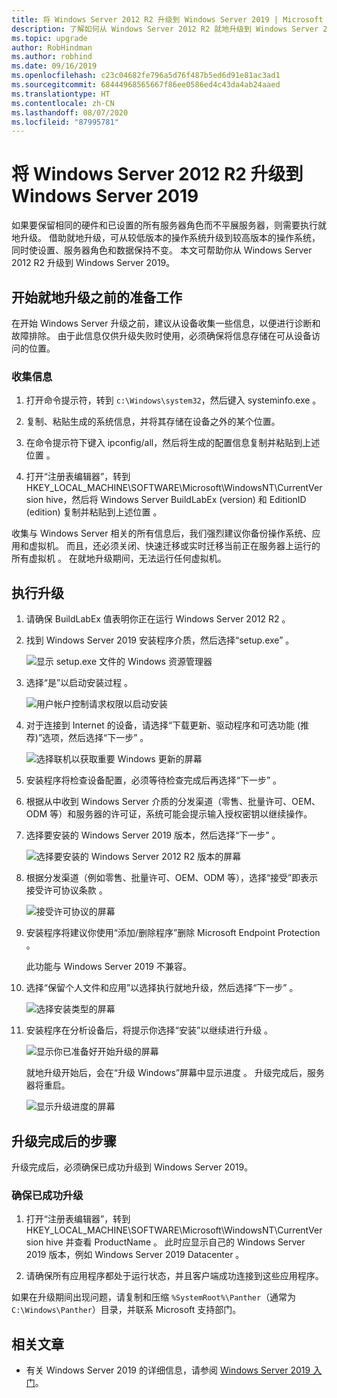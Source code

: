 ```yaml
---
title: 将 Windows Server 2012 R2 升级到 Windows Server 2019 | Microsoft Docs
description: 了解如何从 Windows Server 2012 R2 就地升级到 Windows Server 2019。
ms.topic: upgrade
author: RobHindman
ms.author: robhind
ms.date: 09/16/2019
ms.openlocfilehash: c23c04682fe796a5d76f487b5ed6d91e81ac3ad1
ms.sourcegitcommit: 68444968565667f86ee0586ed4c43da4ab24aaed
ms.translationtype: HT
ms.contentlocale: zh-CN
ms.lasthandoff: 08/07/2020
ms.locfileid: "87995781"
---
```

# <a name="upgrade-windows-server-2012-r2-to-windows-server-2019"></a>将 Windows Server 2012 R2 升级到 Windows Server 2019

如果要保留相同的硬件和已设置的所有服务器角色而不平展服务器，则需要执行就地升级。 借助就地升级，可从较低版本的操作系统升级到较高版本的操作系统，同时使设置、服务器角色和数据保持不变。 本文可帮助你从 Windows Server 2012 R2 升级到 Windows Server 2019。

## <a name="before-you-begin-your-in-place-upgrade"></a>开始就地升级之前的准备工作

在开始 Windows Server 升级之前，建议从设备收集一些信息，以便进行诊断和故障排除。 由于此信息仅供升级失败时使用，必须确保将信息存储在可从设备访问的位置。

### <a name="to-collect-your-info"></a>收集信息

1. 打开命令提示符，转到 `c:\Windows\system32`，然后键入 systeminfo.exe  。

2. 复制、粘贴生成的系统信息，并将其存储在设备之外的某个位置。

3. 在命令提示符下键入 ipconfig/all，然后将生成的配置信息复制并粘贴到上述位置  。

4. 打开“注册表编辑器”，转到 HKEY_LOCAL_MACHINE\SOFTWARE\Microsoft\WindowsNT\CurrentVersion hive，然后将 Windows Server BuildLabEx (version) 和 EditionID (edition) 复制并粘贴到上述位置   。

收集与 Windows Server 相关的所有信息后，我们强烈建议你备份操作系统、应用和虚拟机。 而且，还必须关闭、快速迁移或实时迁移当前正在服务器上运行的所有虚拟机    。 在就地升级期间，无法运行任何虚拟机。

## <a name="to-perform-the-upgrade"></a>执行升级

1. 请确保 BuildLabEx 值表明你正在运行 Windows Server 2012 R2  。

2. 找到 Windows Server 2019 安装程序介质，然后选择“setup.exe”  。

    ![显示 setup.exe 文件的 Windows 资源管理器](media/upgrade-2012r2-2019/setup-2019.png)

3. 选择“是”以启动安装过程  。

    ![用户帐户控制请求权限以启动安装](media/upgrade-2012r2-2019/start-setup-uac-box.png)

4. 对于连接到 Internet 的设备，请选择“下载更新、驱动程序和可选功能 (推荐)”选项，然后选择“下一步”   。

    ![选择联机以获取重要 Windows 更新的屏幕](media/upgrade-2012r2-2019/online-updates-win-setup.png)

5. 安装程序将检查设备配置，必须等待检查完成后再选择“下一步”  。

6. 根据从中收到 Windows Server 介质的分发渠道（零售、批量许可、OEM、ODM 等）和服务器的许可证，系统可能会提示输入授权密钥以继续操作。

7. 选择要安装的 Windows Server 2019 版本，然后选择“下一步”  。

    ![选择要安装的 Windows Server 2012 R2 版本的屏幕](media/upgrade-2012r2-2019/select-os-edition.png)

8. 根据分发渠道（例如零售、批量许可、OEM、ODM 等），选择“接受”即表示接受许可协议条款  。

    ![接受许可协议的屏幕](media/upgrade-2012r2-2019/license-terms.png)

9. 安装程序将建议你使用“添加/删除程序”删除 Microsoft Endpoint Protection  。

    此功能与 Windows Server 2019 不兼容。

10. 选择“保留个人文件和应用”以选择执行就地升级，然后选择“下一步”   。

    ![选择安装类型的屏幕](media/upgrade-2012r2-2019/choose-install-upgrade.png)

11. 安装程序在分析设备后，将提示你选择“安装”以继续进行升级  。

    ![显示你已准备好开始升级的屏幕](media/upgrade-2012r2-2019/ready-to-install.png)

    就地升级开始后，会在“升级 Windows”屏幕中显示进度  。 升级完成后，服务器将重启。

    ![显示升级进度的屏幕](media/upgrade-2012r2-2019/upgrading-windows-with-progress.png)

## <a name="after-your-upgrade-is-done"></a>升级完成后的步骤

升级完成后，必须确保已成功升级到 Windows Server 2019。

### <a name="to-make-sure-your-upgrade-was-successful"></a>确保已成功升级

1. 打开“注册表编辑器”，转到 HKEY_LOCAL_MACHINE\SOFTWARE\Microsoft\WindowsNT\CurrentVersion hive 并查看 ProductName  。 此时应显示自己的 Windows Server 2019 版本，例如 Windows Server 2019 Datacenter  。

2. 请确保所有应用程序都处于运行状态，并且客户端成功连接到这些应用程序。

如果在升级期间出现问题，请复制和压缩 `%SystemRoot%\Panther`（通常为 `C:\Windows\Panther`）目录，并联系 Microsoft 支持部门。

## <a name="related-articles"></a>相关文章

- 有关 Windows Server 2019 的详细信息，请参阅 [Windows Server 2019 入门](../get-started-19/get-started-19.md)。
